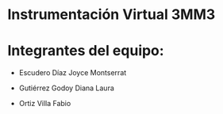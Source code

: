 # Instrumentación Virtual 3MM3

# Integrantes del equipo:

- Escudero Díaz Joyce Montserrat

- Gutiérrez Godoy Diana Laura

- Ortiz Villa Fabio
